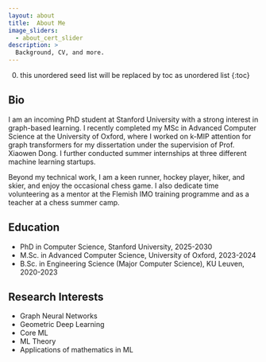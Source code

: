 ```yaml
---
layout: about
title:  About Me
image_sliders:
  - about_cert_slider
description: >
  Background, CV, and more.
---
```



0. this unordered seed list will be replaced by toc as unordered list
{:toc}




## Bio

I am an incoming PhD student at Stanford University with a strong interest in graph-based learning. I recently completed my MSc in Advanced Computer Science at the University of Oxford, where I worked on k-MIP attention for graph transformers for my dissertation under the supervision of Prof. Xiaowen Dong. I further conducted summer internships at three different machine learning startups.

Beyond my technical work, I am a keen runner, hockey player, hiker, and skier, and enjoy the occasional chess game. I also dedicate time volunteering as a mentor at the Flemish IMO training programme and as a teacher at a chess summer camp.


## Education

* PhD in Computer Science, Stanford University, 2025-2030
* M.Sc. in Advanced Computer Science, University of Oxford, 2023-2024
* B.Sc. in Engineering Science (Major Computer Science), KU Leuven, 2020-2023


## Research Interests

* Graph Neural Networks
* Geometric Deep Learning
* Core ML
* ML Theory
* Applications of mathematics in ML
